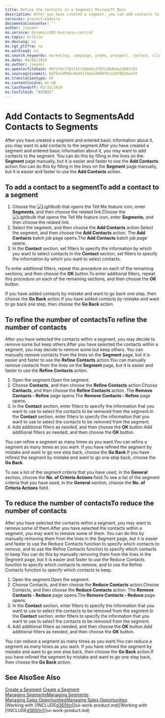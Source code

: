 ```yaml
---
title: Define the Contacts in a Segment| Microsoft Docs
description: After you have created a segment, you can add contacts to the segment, for example, as part of a marketing campaign targeting particular customers or clients.
services: project-madeira
documentationcenter: ''
author: jswymer
ms.service: dynamics365-business-central
ms.topic: article
ms.devlang: na
ms.tgt_pltfrm: na
ms.workload: na
ms.search.keywords: marketing, campaign, promo, prospect, contact, client, customer
ms.date: 04/01/2019
ms.author: jswymer
ms.openlocfilehash: 00f1f0c7f81741c509e8c2707c38dbaa23087c93
ms.sourcegitcommit: bd78a5d990c9e83174da1409076c22df8b35eafd
ms.translationtype: HT
ms.contentlocale: en-GB
ms.lasthandoff: 03/31/2019
ms.locfileid: "933031"
---
```

# <a name="add-contacts-to-segments"></a><span data-ttu-id="f75fe-103">Add Contacts to Segments</span><span class="sxs-lookup"><span data-stu-id="f75fe-103">Add Contacts to Segments</span></span>
<span data-ttu-id="f75fe-104">After you have created a segment and entered basic information about it, you may want to add contacts to the segment.</span><span class="sxs-lookup"><span data-stu-id="f75fe-104">After you have created a segment and entered basic information about it, you may want to add contacts to the segment.</span></span> <span data-ttu-id="f75fe-105">You can do this by filling in the lines on the **Segment** page manually, but it is easier and faster to use the **Add Contacts** action.</span><span class="sxs-lookup"><span data-stu-id="f75fe-105">You can do this by filling in the lines on the **Segment** page manually, but it is easier and faster to use the **Add Contacts** action.</span></span>

## <a name="to-add-a-contact-to-a-segment"></a><span data-ttu-id="f75fe-106">To add a contact to a segment</span><span class="sxs-lookup"><span data-stu-id="f75fe-106">To add a contact to a segment</span></span>
1. <span data-ttu-id="f75fe-107">Choose the ![Lightbulb that opens the Tell Me feature](media/ui-search/search_small.png "Tell me what you want to do") icon, enter **Segments**, and then choose the related link.</span><span class="sxs-lookup"><span data-stu-id="f75fe-107">Choose the ![Lightbulb that opens the Tell Me feature](media/ui-search/search_small.png "Tell me what you want to do") icon, enter **Segments**, and then choose the related link.</span></span>  
2. <span data-ttu-id="f75fe-108">Select the segment, and then choose the **Add Contacts** action.</span><span class="sxs-lookup"><span data-stu-id="f75fe-108">Select the segment, and then choose the **Add Contacts** action.</span></span> <span data-ttu-id="f75fe-109">The **Add Contacts** batch job page opens.</span><span class="sxs-lookup"><span data-stu-id="f75fe-109">The **Add Contacts** batch job page opens.</span></span>
3. <span data-ttu-id="f75fe-110">In the **Contact** section, set filters to specify the information by which you want to select contacts.</span><span class="sxs-lookup"><span data-stu-id="f75fe-110">In the **Contact** section, set filters to specify the information by which you want to select contacts.</span></span>

<span data-ttu-id="f75fe-111">To enter additional filters, repeat this procedure on each of the remaining sections, and then choose the **OK** button.</span><span class="sxs-lookup"><span data-stu-id="f75fe-111">To enter additional filters, repeat this procedure on each of the remaining sections, and then choose the **OK** button.</span></span>

<span data-ttu-id="f75fe-112">If you have added contacts by mistake and want to go back one step, then choose the **Go Back** action.</span><span class="sxs-lookup"><span data-stu-id="f75fe-112">If you have added contacts by mistake and want to go back one step, then choose the **Go Back** action.</span></span>

## <a name="to-refine-the-number-of-contacts"></a><span data-ttu-id="f75fe-113">To refine the number of contacts</span><span class="sxs-lookup"><span data-stu-id="f75fe-113">To refine the number of contacts</span></span>
<span data-ttu-id="f75fe-114">After you have selected the contacts within a segment, you may decide to remove some but keep others.</span><span class="sxs-lookup"><span data-stu-id="f75fe-114">After you have selected the contacts within a segment, you may decide to remove some but keep others.</span></span> <span data-ttu-id="f75fe-115">You can manually remove contacts from the lines on the **Segment** page, but it is easier and faster to use the **Refine Contacts** action.</span><span class="sxs-lookup"><span data-stu-id="f75fe-115">You can manually remove contacts from the lines on the **Segment** page, but it is easier and faster to use the **Refine Contacts** action.</span></span>

1. <span data-ttu-id="f75fe-116">Open the segment.</span><span class="sxs-lookup"><span data-stu-id="f75fe-116">Open the segment.</span></span>
2. <span data-ttu-id="f75fe-117">Choose **Contacts**, and then choose the **Refine Contacts** action.</span><span class="sxs-lookup"><span data-stu-id="f75fe-117">Choose **Contacts**, and then choose the **Refine Contacts** action.</span></span> <span data-ttu-id="f75fe-118">The **Remove Contacts - Refine** page opens.</span><span class="sxs-lookup"><span data-stu-id="f75fe-118">The **Remove Contacts - Refine** page opens.</span></span>
3. <span data-ttu-id="f75fe-119">In the **Contact** section, enter filters to specify the information that you want to use to select the contacts to be removed from the segment.</span><span class="sxs-lookup"><span data-stu-id="f75fe-119">In the **Contact** section, enter filters to specify the information that you want to use to select the contacts to be removed from the segment.</span></span>
4. <span data-ttu-id="f75fe-120">Add additional filters as needed, and then choose the **OK** button.</span><span class="sxs-lookup"><span data-stu-id="f75fe-120">Add additional filters as needed, and then choose the **OK** button.</span></span>

<span data-ttu-id="f75fe-121">You can refine a segment as many times as you want.</span><span class="sxs-lookup"><span data-stu-id="f75fe-121">You can refine a segment as many times as you want.</span></span> <span data-ttu-id="f75fe-122">If you have refined the segment by mistake and want to go one step back, choose the **Go Back**.</span><span class="sxs-lookup"><span data-stu-id="f75fe-122">If you have refined the segment by mistake and want to go one step back, choose the **Go Back**.</span></span>

<span data-ttu-id="f75fe-123">To see a list of the segment criteria that you have used, in the **General** section, choose the **No. of Criteria Actions** field.</span><span class="sxs-lookup"><span data-stu-id="f75fe-123">To see a list of the segment criteria that you have used, in the **General** section, choose the **No. of Criteria Actions** field.</span></span>

## <a name="to-reduce-the-number-of-contacts"></a><span data-ttu-id="f75fe-124">To reduce the number of contacts</span><span class="sxs-lookup"><span data-stu-id="f75fe-124">To reduce the number of contacts</span></span>
<span data-ttu-id="f75fe-125">After you have selected the contacts within a segment, you may want to remove some of them.</span><span class="sxs-lookup"><span data-stu-id="f75fe-125">After you have selected the contacts within a segment, you may want to remove some of them.</span></span> <span data-ttu-id="f75fe-126">You can do this by manually removing them from the lines in the Segment page, but it is easier and faster to use the Reduce Contacts function to specify which contacts to remove, and to use the Refine Contacts function to specify which contacts to keep.</span><span class="sxs-lookup"><span data-stu-id="f75fe-126">You can do this by manually removing them from the lines in the Segment page, but it is easier and faster to use the Reduce Contacts function to specify which contacts to remove, and to use the Refine Contacts function to specify which contacts to keep.</span></span>

1. <span data-ttu-id="f75fe-127">Open the segment.</span><span class="sxs-lookup"><span data-stu-id="f75fe-127">Open the segment.</span></span>
2. <span data-ttu-id="f75fe-128">Choose Contacts, and then choose the **Reduce Contacts** action.</span><span class="sxs-lookup"><span data-stu-id="f75fe-128">Choose Contacts, and then choose the **Reduce Contacts** action.</span></span> <span data-ttu-id="f75fe-129">The **Remove Contacts - Reduce** page opens.</span><span class="sxs-lookup"><span data-stu-id="f75fe-129">The **Remove Contacts - Reduce** page opens.</span></span>
3. <span data-ttu-id="f75fe-130">In the **Contact** section, enter filters to specify the information that you want to use to select the contacts to be removed from the segment.</span><span class="sxs-lookup"><span data-stu-id="f75fe-130">In the **Contact** section, enter filters to specify the information that you want to use to select the contacts to be removed from the segment.</span></span>
4. <span data-ttu-id="f75fe-131">Add additional filters as needed, and then choose the **OK** button.</span><span class="sxs-lookup"><span data-stu-id="f75fe-131">Add additional filters as needed, and then choose the **OK** button.</span></span>

<span data-ttu-id="f75fe-132">You can reduce a segment as many times as you want.</span><span class="sxs-lookup"><span data-stu-id="f75fe-132">You can reduce a segment as many times as you want.</span></span> <span data-ttu-id="f75fe-133">If you have refined the segment by mistake and want to go one step back, then choose the **Go Back** action.</span><span class="sxs-lookup"><span data-stu-id="f75fe-133">If you have refined the segment by mistake and want to go one step back, then choose the **Go Back** action.</span></span>

## <a name="see-also"></a><span data-ttu-id="f75fe-134">See Also</span><span class="sxs-lookup"><span data-stu-id="f75fe-134">See Also</span></span>
<span data-ttu-id="f75fe-135">[Create a Segment](marketing-how-create-segment.md) </span><span class="sxs-lookup"><span data-stu-id="f75fe-135">[Create a Segment](marketing-how-create-segment.md) </span></span>  
[<span data-ttu-id="f75fe-136">Managing Segments</span><span class="sxs-lookup"><span data-stu-id="f75fe-136">Managing Segments</span></span>](marketing-segments.md)  
[<span data-ttu-id="f75fe-137">Managing Sales Opportunities</span><span class="sxs-lookup"><span data-stu-id="f75fe-137">Managing Sales Opportunities</span></span>](marketing-manage-sales-opportunities.md)  
<span data-ttu-id="f75fe-138">[Working with [!INCLUDE[d365fin](includes/d365fin_md.md)]](ui-work-product.md)</span><span class="sxs-lookup"><span data-stu-id="f75fe-138">[Working with [!INCLUDE[d365fin](includes/d365fin_md.md)]](ui-work-product.md)</span></span>  

